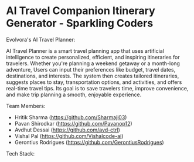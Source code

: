 # AI Travel Companion Itinerary Generator - Sparkling Coders

Evolvora's AI Travel Planner: 

AI Travel Planner is a smart travel planning app that uses artificial intelligence to create personalized, efficient, and inspiring itineraries for travelers. Whether you're planning a weekend getaway or a month-long adventure, Users can input their preferences like budget, travel dates, destinations, and interests. The system then creates tailored itineraries, suggests places to stay, transportation options, and activities, and offers real-time travel tips. Its goal is to save travelers time, improve convenience, and make trip planning a smooth, enjoyable experience.

Team Members:               
- Hritik Sharma (https://github.com/Sharmaji03)          
- Pavan Shirodkar (https://github.com/Pavanop12)
- Avdhut Dessai (https://github.com/avd-ctrl)
- Vishal Pal (https://github.com/Vishalcode-ai)
- Gerontius Rodrigues (https://github.com/GerontiusRodrigues)

Tech Stack:
